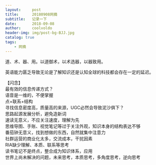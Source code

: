 ```yaml
---
layout:     post
title:      20180908网摘
subtitle:   记录一下
date:       2018-09-08
author:     coolvoldo
header-img: img/post-bg-BJJ.jpg
catalog: true
tags:
    - 网摘 
---
```


道、术、器、用。以道御术，以术选器，以器致用。

英语能力匮乏导致无论是了解知识还是认知全球的科技都会存在一定的延迟。

【闪念】  
最有效的信息传递方式？    
语音是一维的，不便掌握   
点+联系+结构  
寻找信息密度高，质量高的来源，UGC必然会导致泥沙俱下？  
思路起源发展分析，避免造新词  
速读无意义，不应关注速度，理解为先  
思维导图、手账、视觉笔记等过于关注外观，知识本身的结构表达不够  
番茄钟无意义，找到想做的东西，自然就集中注意力  
社群运营的商业化太多，交流成本，干扰因素  
RIA缺少理解、本质、联系等思考  
读书笔记不是终点，整合成为知识体系，应用  
世界上尚未解决的问题，未来思考，本质思考，多角度思考，逆向思考  

